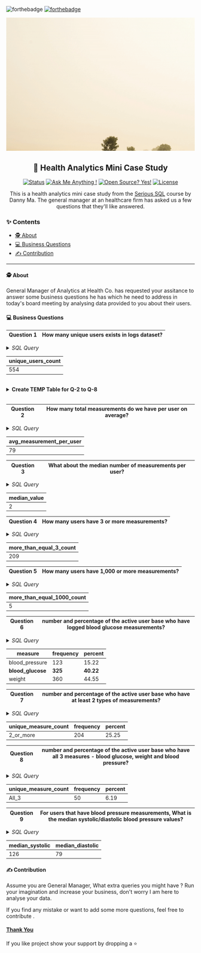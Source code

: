 ![forthebadge](https://forthebadge.com/images/badges/built-with-love.svg)
[![forthebadge](https://forthebadge.com/images/badges/open-source.svg)](https://forthebadge.com)


<p align="center">
    <img src="images\poster.gif" alt="healthcare-analytics">
</p>
<h2 align="center"> 🏥 Health Analytics Mini Case Study </h2>

<div align="center">

  [![Status](https://img.shields.io/badge/status-active-success.svg)]()
  [![Ask Me Anything !](https://img.shields.io/badge/Ask%20me-anything-1abc9c.svg)]() 
  [![Open Source? Yes!](https://badgen.net/badge/Open%20Source%20%3F/Yes%21/blue?icon=github)]()
  [![License](https://img.shields.io/badge/license-MIT-blue.svg)]()

</div>

<p align="center"> This is a health analytics mini case study from the <a href="https://www.datawithdanny.com/">Serious SQL</a> course by Danny Ma. The general manager at an healthcare firm has asked us a few questions that they'll like answered.
    <br> 
</p>

### ✨ Contents 

 - [🕵️ About ](#about)
-  [💻 Business Questions](#business-questions) 
-  [✍️ Contribution](#contribution)

------



#### 🕵️ About <a name='about'></a>

<p>
General Manager of Analytics at Health Co. has requested your assitance to  answer some business questions he has which he need to address in today's board meeting by analysing data provided to you about their users. 
</p>


#### 💻 Business Questions <a name='business-questions'></a>

|Question 1 | How many unique users exists in logs dataset? |
|--|--|


<details>
<summary><i>SQL Query</i></summary>

```sql
SELECT
  COUNT(DISTINCT id) as unique_users_count
FROM
  health.user_logs;
```

</details>

| unique_users_count | 
|--|
| 554 |

<br>

<details>
<summary><strong>Create TEMP Table for Q-2 to Q-8</strong></summary>

```sql
DROP TABLE IF EXISTS user_measure_count;
CREATE TEMP TABLE user_measure_count AS (
  SELECT
    id,
    COUNT(*) AS measure_count, 
    COUNT( DISTINCT measure) AS unique_measure , 
    SUM( COUNT( DISTINCT measure) ) as total_unique_measure
  FROM
    health.user_logs
  GROUP BY
    1
);
```

</details>
<br>

|Question 2 | How many total measurements do we have per user on average? |
|--|--|

<details>
<summary><i>SQL Query</i></summary>

```sql
SELECT
  ROUND(AVG(measure_count)) AS avg_measurement_per_user
FROM
  user_measure_count;
```

</details>


| avg_measurement_per_user | 
|--|
| 79 |


|Question 3 | What about the median number of measurements per user? |
|--|--|

<details>
<summary><i>SQL Query</i></summary>

```sql
SELECT
  PERCENTILE_CONT(0.5) WITHIN GROUP (
    ORDER BY
      measure_count
  ) AS median_value
FROM
  user_measure_count;
```

</details>

| median_value | 
|--|
| 2 |

|Question 4 | How many users have 3 or more measurements? |
|--|--|

<details>
<summary><i>SQL Query</i></summary>

```sql
SELECT
  COUNT(*) AS more_than_equal_3_count
FROM
  user_measure_count
WHERE
  measure_count >= 3;
```

</details>

| more_than_equal_3_count | 
|--|
| 209 | 

|Question 5 | How many users have 1,000 or more measurements? |
|--|--|

<details>
<summary><i>SQL Query</i></summary>

```sql
SELECT
  COUNT(*) AS more_than_equal_1000_count
FROM
  user_measure_count
WHERE
  measure_count >= 1000 ;
```


</details>

| more_than_equal_1000_count | 
|--|
| 5 | 

|Question 6 |  number and percentage of the active user base who have logged blood glucose measurements? |
|--|--|


<details>
<summary><i>SQL Query</i></summary>

```sql
WITH group_by_measure AS (
  SELECT
    DISTINCT id,
    measure
  FROM
    health.user_logs
)
SELECT
  measure,
  COUNT(*) AS frequency,
  ROUND (
    100 * COUNT(*) :: NUMERIC / SUM(COUNT(*)) OVER(),
    2
  ) AS percent
FROM
  group_by_measure
GROUP BY
  measure
```

</details>

| measure | frequency | percent | 
| -- | -- | -- | 
| blood_pressure| 123 | 15.22 | 
| **blood_glucose** | **325** | **40.22** | 
| weight        | 360 | 44.55 | 


|Question 7 | number and percentage of the active user base who have at least 2 types of measurements? |
|--|--|


<details>
<summary><i>SQL Query</i></summary>

```sql

SELECT
  '2_or_more' AS unique_measure_count , 
  COUNT(*) AS frequency , 
  ROUND(100 * COUNT(*) :: NUMERIC / AVG(total_uninque_measure), 2) AS percent 
FROM
  user_measure_count
WHERE 
  unique_measure >= 2
```

</details>


| unique_measure_count | frequency | percent | 
| -- | -- | -- | 
| 2_or_more | 204 | 25.25 | 

|Question 8 | number and percentage of the active user base who have all 3 measures - blood glucose, weight and blood pressure? |
|--|--|




<details>
<summary><i>SQL Query</i></summary>

```sql

SELECT
  'All_3' AS unique_measure_count , 
  COUNT(*) AS frequency , 
  ROUND(100 * COUNT(*) :: NUMERIC / AVG(total_uninque_measure), 2) AS percent 
FROM
  user_measure_count
WHERE 
  unique_measure = 3;
```

</details>


| unique_measure_count | frequency | percent | 
| -- | -- | -- | 
| All_3 | 50 | 6.19 | 


|Question 9 | For users that have blood pressure measurements, What is the median systolic/diastolic blood pressure values? |
|--|--|


<details>
<summary><i>SQL Query</i></summary>

```sql
SELECT
  PERCENTILE_CONT(0.5) WITHIN GROUP (ORDER BY systolic) AS median_systolic,
  PERCENTILE_CONT(0.5) WITHIN GROUP (ORDER BY diastolic) AS median_diastolic
FROM health.user_logs
WHERE measure = 'blood_pressure';
```

</details>

| median_systolic | median_diastolic | 
| -- | -- | 
| 126 | 79 | 


#### ✍️ Contribution <a name='contribution'></a>

Assume you are General Manager, What extra queries you might have ? Run your imagination and increase your business, don't worry I am here to analyse your data. 

If you find any mistake or want to add some more questions, feel free to contribute . 

#### [Thank You]() 

If you like project show your support by dropping a ⭐



